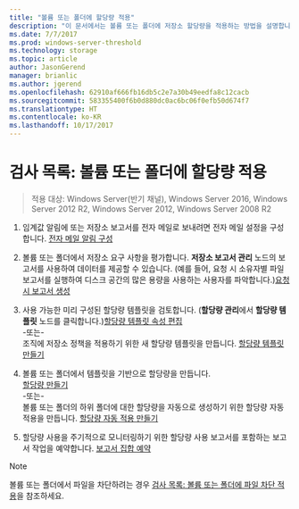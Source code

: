 ```yaml
---
title: "볼륨 또는 폴더에 할당량 적용"
description: "이 문서에서는 볼륨 또는 폴더에 저장소 할당량을 적용하는 방법을 설명합니다."
ms.date: 7/7/2017
ms.prod: windows-server-threshold
ms.technology: storage
ms.topic: article
author: JasonGerend
manager: brianlic
ms.author: jgerend
ms.openlocfilehash: 62910af666fb16db5c2e7a30b49eedfa8c12cacb
ms.sourcegitcommit: 583355400f6b0d880dc0ac6bc06f0efb50d674f7
ms.translationtype: HT
ms.contentlocale: ko-KR
ms.lasthandoff: 10/17/2017
---
```

# <a name="checklist-apply-a-quota-to-a-volume-or-folder"></a>검사 목록: 볼륨 또는 폴더에 할당량 적용

> 적용 대상: Windows Server(반기 채널), Windows Server 2016, Windows Server 2012 R2, Windows Server 2012, Windows Server 2008 R2

1. 임계값 알림에 또는 저장소 보고서를 전자 메일로 보내려면 전자 메일 설정을 구성합니다. [전자 메일 알림 구성](configure-email-notifications.md)

2. 볼륨 또는 폴더에서 저장소 요구 사항을 평가합니다. **저장소 보고서 관리** 노드의 보고서를 사용하여 데이터를 제공할 수 있습니다. (예를 들어, 요청 시 소유자별 파일 보고서를 실행하여 디스크 공간의 많은 용량을 사용하는 사용자를 파악합니다.)[요청 시 보고서 생성](generate-reports-on-demand.md)

3. 사용 가능한 미리 구성된 할당량 템플릿을 검토합니다. (**할당량 관리**에서 **할당량 템플릿** 노드를 클릭합니다.)[할당량 템플릿 속성 편집](edit-quota-template-properties.md) 
<br />-또는- <br /> 조직에 저장소 정책을 적용하기 위한 새 할당량 템플릿을 만듭니다. [할당량 템플릿 만들기](create-quota-template.md)

4. 볼륨 또는 폴더에서 템플릿을 기반으로 할당량을 만듭니다.  
 [할당량 만들기](create-quota.md) <br /> -또는- <br /> 볼륨 또는 폴더의 하위 폴더에 대한 할당량을 자동으로 생성하기 위한 할당량 자동 적용을 만듭니다. [할당량 자동 적용 만들기](create-auto-apply-quota.md)

6. 할당량 사용을 주기적으로 모니터링하기 위한 할당량 사용 보고서를 포함하는 보고서 작업을 예약합니다. [보고서 집합 예약](schedule-set-of-reports.md)

> [!Note]
> 볼륨 또는 폴더에서 파일을 차단하려는 경우 [검사 목록: 볼륨 또는 폴더에 파일 차단 적용](checklist-apply-file-screen-to-volume-or-folder.md)을 참조하세요.











